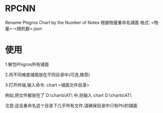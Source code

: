 # RPCNN
Rename Phigros Chart by the Number of Notes
根据物量重命名铺面
格式:
<物量>-<随机数>.json

# 使用
1.解包Phigros所有铺面

2.将不同难度铺面放在不同目录中(可选,推荐)

3.打开终端,输入命令:
chart <铺面文件目录>

例如,把文件都放在了 D:\charts\AT\ 中,则输入
chart D:\charts\AT\

注意:这会重命名这个目录下几乎所有文件,请确保目录中只有Phi的铺面

